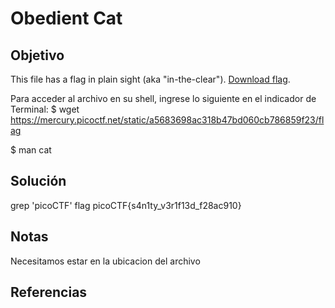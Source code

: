 # Obedient Cat

## Objetivo 
This file has a flag in plain sight (aka "in-the-clear"). [Download flag](https://mercury.picoctf.net/static/2d24d50b4ebed90c704575627f1f57b2/flag).



  
Para acceder al archivo en su shell, ingrese lo siguiente en el indicador de Terminal: $ wget https://mercury.picoctf.net/static/a5683698ac318b47bd060cb786859f23/flag

$ man cat

## Solución 
grep 'picoCTF' flag
picoCTF{s4n1ty_v3r1f13d_f28ac910}


## Notas
Necesitamos estar en la ubicacion del archivo

## Referencias
